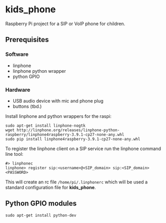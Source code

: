 # kids_phone
Raspberry Pi project for a SIP or VoIP phone for children.

## Prerequisites

### Software
- linphone
- linphone python wrapper
- python GPIO

### Hardware
- USB audio device with mic and phone plug
- buttons (tbd.)

Install linphone and python wrappers for the raspi:
```
sudo apt-get install linphone-nogtk
wget http://linphone.org/releases/linphone-python-raspberry/linphone4raspberry-3.9.1-cp27-none-any.whl
sudo pip install linphone4raspberry-3.9.1-cp27-none-any.whl
```

To register the linphone client on a SIP service run the linphone command line tool:
```
#> linphonec
linphone> register sip:<username>@<SIP_domain> sip:<SIP_domain> <PASSWORD>
```
This will create an rc file `/home/pi/.linphonerc` which will be used a standard configuration file for __kids_phone__.

## Python GPIO modules
```
sudo apt-get install python-dev
```
